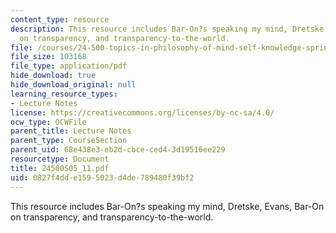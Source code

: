 ```yaml
---
content_type: resource
description: This resource includes Bar-On?s speaking my mind, Dretske, Evans, Bar-On
  on transparency, and transparency-to-the-world.
file: /courses/24-500-topics-in-philosophy-of-mind-self-knowledge-spring-2005/0827f4dde1595023d4de789480f39bf2_24500S05_11.pdf
file_size: 103168
file_type: application/pdf
hide_download: true
hide_download_original: null
learning_resource_types:
- Lecture Notes
license: https://creativecommons.org/licenses/by-nc-sa/4.0/
ocw_type: OCWFile
parent_title: Lecture Notes
parent_type: CourseSection
parent_uid: 68e438e3-eb2d-cbce-ced4-3d19516ee229
resourcetype: Document
title: 24500S05_11.pdf
uid: 0827f4dd-e159-5023-d4de-789480f39bf2
---
```

This resource includes Bar-On?s speaking my mind, Dretske, Evans, Bar-On on transparency, and transparency-to-the-world.